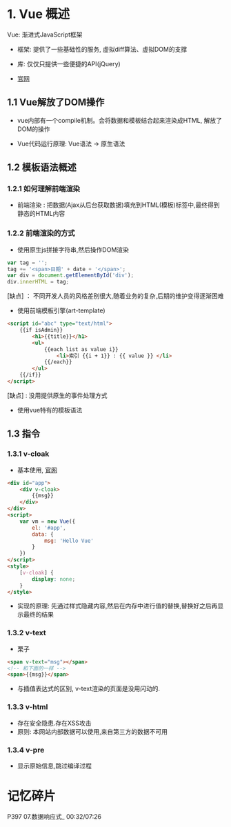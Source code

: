 # 1. Vue 概述

Vue: 渐进式JavaScript框架

- 框架: 提供了一些基础性的服务, 虚拟diff算法、虚拟DOM的支撑

- 库: 仅仅只提供一些便捷的API(jQuery)

- [官网](https://cn.vuejs.org)



## 1.1 Vue解放了DOM操作

- vue内部有一个compile机制。会将数据和模板结合起来渲染成HTML, 解放了DOM的操作

- Vue代码运行原理: Vue语法 -> 原生语法

## 1.2 模板语法概述

### 1.2.1 如何理解前端渲染

- 前端渲染 : 把数据(Ajax从后台获取数据)填充到HTML(模板)标签中,最终得到静态的HTML内容

### 1.2.2 前端渲染的方式

- 使用原生js拼接字符串,然后操作DOM渲染

```js
var tag = '';
tag += '<span>日期' + date + '</span>';
var div = document.getElementById('div');
div.innerHTML = tag;
```

[缺点] ： 不同开发人员的风格差别很大,随着业务的复杂,后期的维护变得逐渐困难

- 使用前端模板引擎(art-template)

```html
<script id="abc" type="text/html">
	{{if isAdmin}}
		<h1>{{title}}</h1>
		<ul>
			{{each list as value i}}
				<li>索引 {{i + 1}} : {{ value }} </li>
			{{/each}}
		</ul>
	{{/if}}
</script>
```

[缺点] : 没用提供原生的事件处理方式

- 使用vue特有的模板语法



## 1.3 指令

### 1.3.1 v-cloak

- 基本使用, [官网](https://cn.vuejs.org/v2/api/)

```html
<div id="app">
	<div v-cloak>
        {{msg}}
    </div>    
</div>
<script>
    var vm = new Vue({
        el: '#app',
        data: {
            msg: 'Hello Vue'
        }
    })
</script>
<style>
    [v-cloak] {
        display: none;
    }
</style>
```

- 实现的原理: 先通过样式隐藏内容,然后在内存中进行值的替换,替换好之后再显示最终的结果

### 1.3.2 v-text

- 栗子

```html
<span v-text="msg"></span>
<!-- 和下面的一样 -->
<span>{{msg}}</span>
```

- 与插值表达式的区别, v-text渲染的页面是没用闪动的.

### 1.3.3 v-html

- 存在安全隐患.存在XSS攻击
- 原则: 本网站内部数据可以使用,来自第三方的数据不可用

### 1.3.4 v-pre

- 显示原始信息,跳过编译过程



# 记忆碎片

P397 07.数据响应式_ 00:32/07:26